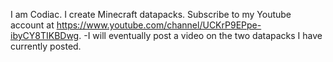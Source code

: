 I am Codiac. 
I create Minecraft datapacks. 
Subscribe to my Youtube account at https://www.youtube.com/channel/UCKrP9EPpe-ibyCY8TIKBDwg. 
  -I will eventually post a video on the two datapacks I have currently posted.

